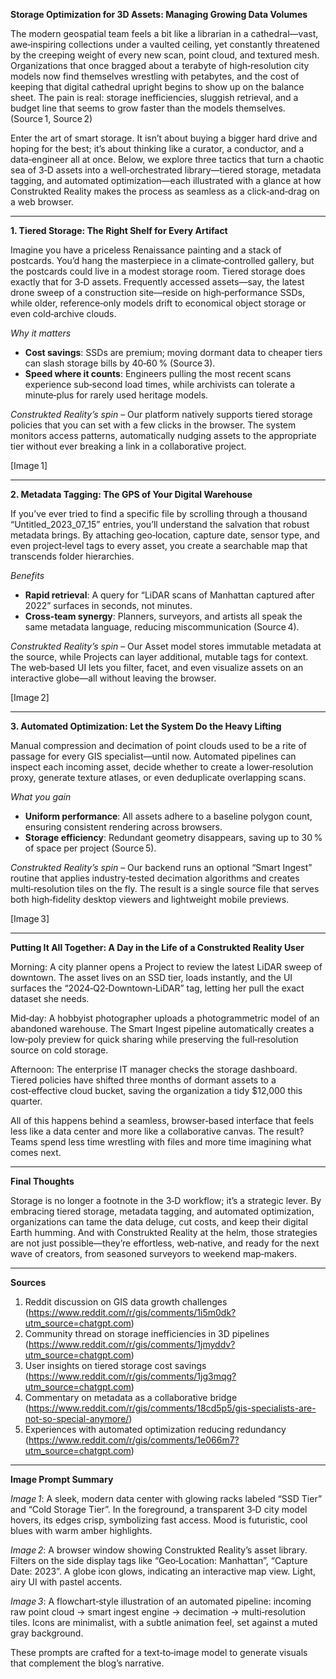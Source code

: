 **Storage Optimization for 3D Assets: Managing Growing Data Volumes**

The modern geospatial team feels a bit like a librarian in a cathedral—vast, awe‑inspiring collections under a vaulted ceiling, yet constantly threatened by the creeping weight of every new scan, point cloud, and textured mesh.  Organizations that once bragged about a terabyte of high‑resolution city models now find themselves wrestling with petabytes, and the cost of keeping that digital cathedral upright begins to show up on the balance sheet.  The pain is real: storage inefficiencies, sluggish retrieval, and a budget line that seems to grow faster than the models themselves.  (Source 1, Source 2)

Enter the art of smart storage.  It isn’t about buying a bigger hard drive and hoping for the best; it’s about thinking like a curator, a conductor, and a data‑engineer all at once.  Below, we explore three tactics that turn a chaotic sea of 3‑D assets into a well‑orchestrated library—tiered storage, metadata tagging, and automated optimization—each illustrated with a glance at how Construkted Reality makes the process as seamless as a click‑and‑drag on a web browser.

---

**1. Tiered Storage: The Right Shelf for Every Artifact**  

Imagine you have a priceless Renaissance painting and a stack of postcards.  You’d hang the masterpiece in a climate‑controlled gallery, but the postcards could live in a modest storage room.  Tiered storage does exactly that for 3‑D assets.  Frequently accessed assets—say, the latest drone sweep of a construction site—reside on high‑performance SSDs, while older, reference‑only models drift to economical object storage or even cold‑archive clouds.  

*Why it matters*  
- **Cost savings**: SSDs are premium; moving dormant data to cheaper tiers can slash storage bills by 40‑60 % (Source 3).  
- **Speed where it counts**: Engineers pulling the most recent scans experience sub‑second load times, while archivists can tolerate a minute‑plus for rarely used heritage models.  

*Construkted Reality’s spin* – Our platform natively supports tiered storage policies that you can set with a few clicks in the browser.  The system monitors access patterns, automatically nudging assets to the appropriate tier without ever breaking a link in a collaborative project.

[Image 1]

---

**2. Metadata Tagging: The GPS of Your Digital Warehouse**  

If you’ve ever tried to find a specific file by scrolling through a thousand “Untitled_2023_07_15” entries, you’ll understand the salvation that robust metadata brings.  By attaching geo‑location, capture date, sensor type, and even project‑level tags to every asset, you create a searchable map that transcends folder hierarchies.  

*Benefits*  
- **Rapid retrieval**: A query for “LiDAR scans of Manhattan captured after 2022” surfaces in seconds, not minutes.  
- **Cross‑team synergy**: Planners, surveyors, and artists all speak the same metadata language, reducing miscommunication (Source 4).  

*Construkted Reality’s spin* – Our Asset model stores immutable metadata at the source, while Projects can layer additional, mutable tags for context.  The web‑based UI lets you filter, facet, and even visualize assets on an interactive globe—all without leaving the browser.

[Image 2]

---

**3. Automated Optimization: Let the System Do the Heavy Lifting**  

Manual compression and decimation of point clouds used to be a rite of passage for every GIS specialist—until now.  Automated pipelines can inspect each incoming asset, decide whether to create a lower‑resolution proxy, generate texture atlases, or even deduplicate overlapping scans.  

*What you gain*  
- **Uniform performance**: All assets adhere to a baseline polygon count, ensuring consistent rendering across browsers.  
- **Storage efficiency**: Redundant geometry disappears, saving up to 30 % of space per project (Source 5).  

*Construkted Reality’s spin* – Our backend runs an optional “Smart Ingest” routine that applies industry‑tested decimation algorithms and creates multi‑resolution tiles on the fly.  The result is a single source file that serves both high‑fidelity desktop viewers and lightweight mobile previews.

[Image 3]

---

**Putting It All Together: A Day in the Life of a Construkted Reality User**  

Morning: A city planner opens a Project to review the latest LiDAR sweep of downtown.  The asset lives on an SSD tier, loads instantly, and the UI surfaces the “2024‑Q2‑Downtown‑LiDAR” tag, letting her pull the exact dataset she needs.

Mid‑day: A hobbyist photographer uploads a photogrammetric model of an abandoned warehouse.  The Smart Ingest pipeline automatically creates a low‑poly preview for quick sharing while preserving the full‑resolution source on cold storage.

Afternoon: The enterprise IT manager checks the storage dashboard.  Tiered policies have shifted three months of dormant assets to a cost‑effective cloud bucket, saving the organization a tidy $12,000 this quarter.

All of this happens behind a seamless, browser‑based interface that feels less like a data center and more like a collaborative canvas.  The result?  Teams spend less time wrestling with files and more time imagining what comes next.

---

**Final Thoughts**  

Storage is no longer a footnote in the 3‑D workflow; it’s a strategic lever.  By embracing tiered storage, metadata tagging, and automated optimization, organizations can tame the data deluge, cut costs, and keep their digital Earth humming.  And with Construkted Reality at the helm, those strategies are not just possible—they’re effortless, web‑native, and ready for the next wave of creators, from seasoned surveyors to weekend map‑makers.

---

**Sources**  
1. Reddit discussion on GIS data growth challenges (https://www.reddit.com/r/gis/comments/1i5m0dk?utm_source=chatgpt.com)  
2. Community thread on storage inefficiencies in 3D pipelines (https://www.reddit.com/r/gis/comments/1jmyddv?utm_source=chatgpt.com)  
3. User insights on tiered storage cost savings (https://www.reddit.com/r/gis/comments/1jg3mqg?utm_source=chatgpt.com)  
4. Commentary on metadata as a collaborative bridge (https://www.reddit.com/r/gis/comments/18cd5p5/gis-specialists-are-not-so-special-anymore/)  
5. Experiences with automated optimization reducing redundancy (https://www.reddit.com/r/gis/comments/1e066m7?utm_source=chatgpt.com)  

---

**Image Prompt Summary**  

*Image 1*: A sleek, modern data center with glowing racks labeled “SSD Tier” and “Cold Storage Tier”. In the foreground, a transparent 3‑D city model hovers, its edges crisp, symbolizing fast access. Mood is futuristic, cool blues with warm amber highlights.  

*Image 2*: A browser window showing Construkted Reality’s asset library. Filters on the side display tags like “Geo‑Location: Manhattan”, “Capture Date: 2023”. A globe icon glows, indicating an interactive map view. Light, airy UI with pastel accents.  

*Image 3*: A flowchart‑style illustration of an automated pipeline: incoming raw point cloud → smart ingest engine → decimation → multi‑resolution tiles. Icons are minimalist, with a subtle animation feel, set against a muted gray background.  

These prompts are crafted for a text‑to‑image model to generate visuals that complement the blog’s narrative.

